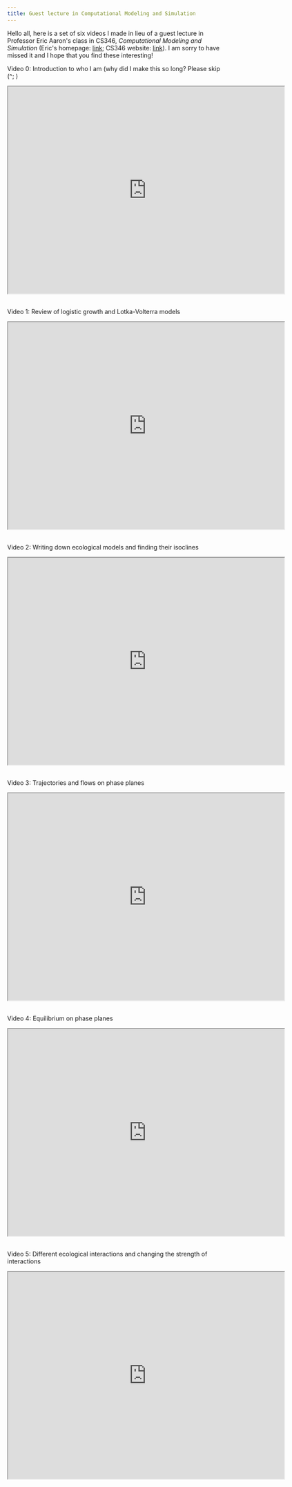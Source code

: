 ```yaml
---
title: Guest lecture in Computational Modeling and Simulation
---
```


Hello all, here is a set of six videos I made in lieu of a guest lecture in Professor Eric Aaron's class in CS346, _Computational Modeling and Simulation_ (Eric's homepage: [link](https://cs.colby.edu/eaaron/); CS346 website: [link](https://cs.colby.edu/courses/S20/cs346/)). I am sorry to have missed it and I hope that you find these interesting!

Video 0: Introduction to who I am (why did I make this so long? Please skip (^; )

<iframe src="https://drive.google.com/file/d/1X0PoX9Hd-p8xsWjRY5f5C32h9AVBQ4K1/preview" width="640" height="480"></iframe>

<br />
<br />

Video 1: Review of logistic growth and Lotka-Volterra models

<iframe src="https://drive.google.com/file/d/1X-GwDM_YX6Xh1eV7F7qimM03qJnFS13E/preview" width="640" height="480"></iframe>

<br />
<br />

Video 2: Writing down ecological models and finding their isoclines

<iframe src="https://drive.google.com/file/d/1WtscWyWTBnGQyMXCbDwUEb9xMpDdMqOo/preview" width="640" height="480"></iframe>

<br />
<br />

Video 3: Trajectories and flows on phase planes

<iframe src="https://drive.google.com/file/d/1X1iBBCKllsUDUB-ZsIt2phgwAoy00szm/preview" width="640" height="480"></iframe>

<br />
<br />

Video 4: Equilibrium on phase planes

<iframe src="https://drive.google.com/file/d/1rjp48eU1L8bpOwjkDfQ775RV97VkcivM/preview" width="640" height="480"></iframe>

<br />
<br />

Video 5: Different ecological interactions and changing the strength of interactions

<iframe src="https://drive.google.com/file/d/1rkMzYsiqNs7DrAOF5VFE6jAEeekFMXf8/preview" width="640" height="480"></iframe>